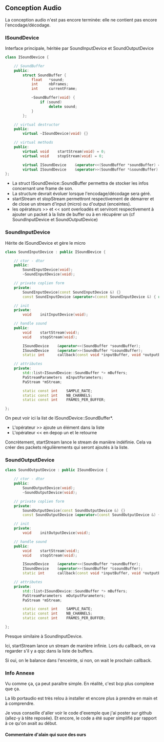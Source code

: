 ## Conception Audio

La conception audio n'est pas encore terminée: elle ne contient pas encore l'encodage/décodage.


### ISoundDevice

Interface principale, héritée par SoundInputDevice et SoundOutputDevice

```cpp
class ISoundDevice {

	// SoundBuffer
	public:
		struct SoundBuffer {
			float	*sound;
			int		nbFrames;
			int		currentFrame;

			~SoundBuffer(void) {
				if (sound)
					delete sound;
			}
		};

	// virtual destructor
	public:
		virtual ~ISoundDevice(void) {}

	// virtual methods
	public:
		virtual void	startStream(void) = 0;
		virtual void	stopStream(void) = 0;

		virtual ISoundDevice	&operator<<(SoundBuffer *soundBuffer) = 0;
		virtual ISoundDevice	&operator>>(SoundBuffer *&soundBuffer) = 0;
};
```

* La struct ISoundDevice::SoundBuffer permettra de stocker les infos concernant une frame de son.
* La structure devrait évoluer lorsque l'encodage/décodage sera géré.
* startStream et stopStream permettront respectivement de démarrer et de close un stream d'input (micro) ou d'output (enceintes).
* les opérateurs >> et << sont overloadés et serviront respectivement à ajouter un packet à la liste de buffer ou à en récupérer un (cf SoundInputDevice et SoundOutputDevice)


### SoundInputDevice

Hérite de ISoundDevice et gère le micro

```cpp
class SoundInputDevice : public ISoundDevice {

	// ctor - dtor
	public:
		SoundInputDevice(void);
		~SoundInputDevice(void);

	// private coplien form
	private:
		SoundInputDevice(const SoundInputDevice &) {}
		const SoundInputDevice &operator=(const SoundInputDevice &) { return *this; }

	// init
	private:
		void	initInputDevice(void);

	// handle sound
	public:
		void	startStream(void);
		void	stopStream(void);

		ISoundDevice	&operator<<(SoundBuffer *soundBuffer);
		ISoundDevice	&operator>>(SoundBuffer *&soundBuffer);
		static int		callback(const void *inputBuffer, void *outputBuffer, unsigned long framesPerBuffer, const PaStreamCallbackTimeInfo *timeInfo, PaStreamCallbackFlags statusFlags, void *userData);

	// attributes
	private:
		std::list<ISoundDevice::SoundBuffer *> mBuffers;
		PaStreamParameters	mInputParameters;
		PaStream *mStream;

		static const int	SAMPLE_RATE;
		static const int	NB_CHANNELS;
		static const int	FRAMES_PER_BUFFER;

};

```

On peut voir ici la list de ISoundDevice::SoundBuffer*.

* L'opérateur >> ajoute un élément dans la liste
* L'opérateur << en depop un et le retourne

Concrètement, startStream lance le stream de manière indéfinie. Cela va créer des packets régulièrements qui seront ajoutés à la liste.


### SoundOutputDevice

```cpp
class SoundOutputDevice : public ISoundDevice {

	// ctor - dtor
	public:
		SoundOutputDevice(void);
		~SoundOutputDevice(void);

	// private coplien form
	private:
		SoundOutputDevice(const SoundOutputDevice &) {}
		const SoundOutputDevice &operator=(const SoundOutputDevice &) { return *this; }

	// init
	private:
		void	initOutputDevice(void);

	// handle sound
	public:
		void	startStream(void);
		void	stopStream(void);

		ISoundDevice	&operator<<(SoundBuffer *soundBuffer);
		ISoundDevice	&operator>>(SoundBuffer *&soundBuffer);
		static int		callback(const void *inputBuffer, void *outputBuffer, unsigned long framesPerBuffer, const PaStreamCallbackTimeInfo *timeInfo, PaStreamCallbackFlags statusFlags, void *userData);

	// attributes
	private:
		std::list<ISoundDevice::SoundBuffer *> mBuffers;
		PaStreamParameters	mOutputParameters;
		PaStream *mStream;

		static const int	SAMPLE_RATE;
		static const int	NB_CHANNELS;
		static const int	FRAMES_PER_BUFFER;

};
```

Presque similaire à SoundInputDevice.

Ici, startStream lance un stream de manière infinie. Lors du callback, on va regarder s'il y a qqc dans la liste de buffers.

Si oui, on le balance dans l'enceinte, si non, on wait le prochain callback.


### Info Annexe

Vu comme ça, ça peut paraître simple. En réalité, c'est bcp plus complexe que ça.

La lib portaudio est très relou à installer et encore plus à prendre en main et à comprendre.

Je vous conseille d'aller voir le code d'exemple que j'ai poster sur github (allez-y à tête reposée). Et encore, le code a été super simplifié par rapport à ce qu'on avait au début.

#### Commentaire d'alain qui suce des ours
